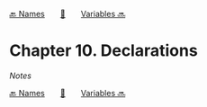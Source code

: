 [🔙 Names][previous-chapter]&nbsp;&nbsp;&nbsp;&nbsp;&nbsp;&nbsp;&nbsp;[🏡][readme]&nbsp;&nbsp;&nbsp;&nbsp;&nbsp;&nbsp;&nbsp;[Variables 🔜][upcoming-chapter]

# Chapter 10. Declarations

_Notes_

[🔙 Names][previous-chapter]&nbsp;&nbsp;&nbsp;&nbsp;&nbsp;&nbsp;&nbsp;[🏡][readme]&nbsp;&nbsp;&nbsp;&nbsp;&nbsp;&nbsp;&nbsp;[Variables 🔜][upcoming-chapter]

[readme]: README.md
[previous-chapter]: ch009-names.md
[upcoming-chapter]: ch011-variables.md